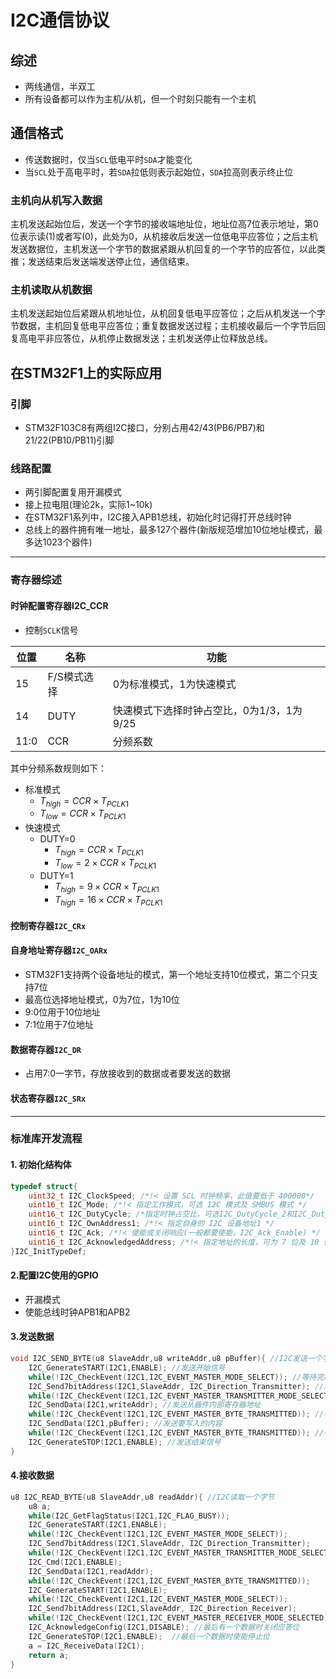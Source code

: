 # I2C通信协议
## 综述
- 两线通信，半双工
- 所有设备都可以作为主机/从机，但一个时刻只能有一个主机


## 通信格式
- 传送数据时，仅当`SCL`低电平时`SDA`才能变化
- 当`SCL`处于高电平时，若`SDA`拉低则表示起始位，`SDA`拉高则表示终止位

### 主机向从机写入数据
主机发送起始位后，发送一个字节的接收端地址位，地址位高7位表示地址，第0位表示读(1)或者写(0)，此处为0，从机接收后发送一位低电平应答位；之后主机发送数据位，主机发送一个字节的数据紧跟从机回复的一个字节的应答位，以此类推；发送结束后发送端发送停止位，通信结束。

### 主机读取从机数据
主机发送起始位后紧跟从机地址位，从机回复低电平应答位；之后从机发送一个字节数据，主机回复低电平应答位；重复数据发送过程；主机接收最后一个字节后回复高电平非应答位，从机停止数据发送；主机发送停止位释放总线。

## 在STM32F1上的实际应用
### 引脚
- STM32F103C8有两组I2C接口，分别占用42/43(PB6/PB7)和21/22(PB10/PB11)引脚

### 线路配置
- 两引脚配置复用开漏模式
- 接上拉电阻(理论2k，实际1~10k)
- 在STM32F1系列中，I2C接入APB1总线，初始化时记得打开总线时钟
- 总线上的器件拥有唯一地址，最多127个器件(新版规范增加10位地址模式，最多达1023个器件)
----
### 寄存器综述
#### 时钟配置寄存器I2C_CCR
- 控制`SCLK`信号

|位置|名称|功能|
|--|--|--|
|15|F/S模式选择|0为标准模式，1为快速模式|
|14|DUTY|快速模式下选择时钟占空比，0为1/3，1为9/25|
|11:0|CCR|分频系数|

其中分频系数规则如下：
- 标准模式
  - $T_{high} = CCR \times T_{PCLK1}$
  - $T_{low} = CCR \times T_{PCLK1}$
- 快速模式
  - DUTY=0
    - $T_{high}=CCR \times T_{PCLK1}$
    - $T_{low}=2 \times CCR \times T_{PCLK1}$
  - DUTY=1
    - $T_{high}=9 \times CCR \times T_{PCLK1}$
    - $T_{high}=16 \times CCR \times T_{PCLK1}$

#### 控制寄存器`I2C_CRx`
#### 自身地址寄存器`I2C_OARx`
- STM32F1支持两个设备地址的模式，第一个地址支持10位模式，第二个只支持7位
- 最高位选择地址模式，0为7位，1为10位
- 9:0位用于10位地址
- 7:1位用于7位地址
#### 数据寄存器`I2C_DR`
- 占用7:0一字节，存放接收到的数据或者要发送的数据
#### 状态寄存器`I2C_SRx`
----
### 标准库开发流程
#### 1. 初始化结构体
```C
typedef struct{
    uint32_t I2C_ClockSpeed; /*!< 设置 SCL 时钟频率，此值要低于 400000*/
    uint16_t I2C_Mode; /*!< 指定工作模式，可选 I2C 模式及 SMBUS 模式 */
    uint16_t I2C_DutyCycle; /*指定时钟占空比，可选I2C_DutyCycle_2和I2C_DutyCycle_16_9*/
    uint16_t I2C_OwnAddress1; /*!< 指定自身的 I2C 设备地址1 */
    uint16_t I2C_Ack; /*!< 使能或关闭响应(一般都要使能，I2C_Ack_Enable) */
    uint16_t I2C_AcknowledgedAddress; /*!< 指定地址的长度，可为 7 位及 10 位 */
}I2C_InitTypeDef;
```
#### 2.配置I2C使用的GPIO
- 开漏模式
- 使能总线时钟APB1和APB2

#### 3.发送数据
```C
void I2C_SEND_BYTE(u8 SlaveAddr,u8 writeAddr,u8 pBuffer){ //I2C发送一个字节（从地址，内部地址，内容）
	I2C_GenerateSTART(I2C1,ENABLE); //发送开始信号
	while(!I2C_CheckEvent(I2C1,I2C_EVENT_MASTER_MODE_SELECT)); //等待完成	
	I2C_Send7bitAddress(I2C1,SlaveAddr, I2C_Direction_Transmitter); //发送从器件地址及状态（写入）
	while(!I2C_CheckEvent(I2C1,I2C_EVENT_MASTER_TRANSMITTER_MODE_SELECTED)); //等待完成	
	I2C_SendData(I2C1,writeAddr); //发送从器件内部寄存器地址
	while(!I2C_CheckEvent(I2C1,I2C_EVENT_MASTER_BYTE_TRANSMITTED)); //等待完成	
	I2C_SendData(I2C1,pBuffer); //发送要写入的内容
	while(!I2C_CheckEvent(I2C1,I2C_EVENT_MASTER_BYTE_TRANSMITTED)); //等待完成	
	I2C_GenerateSTOP(I2C1,ENABLE); //发送结束信号
}
```

#### 4.接收数据
```C
u8 I2C_READ_BYTE(u8 SlaveAddr,u8 readAddr){ //I2C读取一个字节
	u8 a;
	while(I2C_GetFlagStatus(I2C1,I2C_FLAG_BUSY));
	I2C_GenerateSTART(I2C1,ENABLE);
	while(!I2C_CheckEvent(I2C1,I2C_EVENT_MASTER_MODE_SELECT));
	I2C_Send7bitAddress(I2C1,SlaveAddr, I2C_Direction_Transmitter); 
	while(!I2C_CheckEvent(I2C1,I2C_EVENT_MASTER_TRANSMITTER_MODE_SELECTED));
	I2C_Cmd(I2C1,ENABLE);
	I2C_SendData(I2C1,readAddr);
	while(!I2C_CheckEvent(I2C1,I2C_EVENT_MASTER_BYTE_TRANSMITTED));
	I2C_GenerateSTART(I2C1,ENABLE);
	while(!I2C_CheckEvent(I2C1,I2C_EVENT_MASTER_MODE_SELECT));
	I2C_Send7bitAddress(I2C1,SlaveAddr, I2C_Direction_Receiver);
	while(!I2C_CheckEvent(I2C1,I2C_EVENT_MASTER_RECEIVER_MODE_SELECTED));
	I2C_AcknowledgeConfig(I2C1,DISABLE); //最后有一个数据时关闭应答位
	I2C_GenerateSTOP(I2C1,ENABLE);	//最后一个数据时使能停止位
	a = I2C_ReceiveData(I2C1);
	return a;
}

```